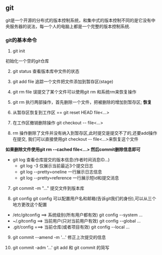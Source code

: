 ## git
git是一个开源的分布式的版本控制系统，和集中式的版本控制不同的是它没有中央服务器的说法，每一个人的电脑上都是一个完整的版本控制系统.

### git的基本命令
1. git init

初始化一个空的git仓库

2. git status
查看版本库中文件的状态

2. git add file
追踪一个文件把文件添加到暂存区(stage)

3. git rm  file
误提交了某个文件可以使用git rm 和系统rm来恢复操作

4. git rm 执行两部操作，首先删除一个文件，把被删除的增加到暂存区;
**恢复**
  1. 从暂存区恢复到工作区 == git reset HEAD file<...>
  2. 在工作区撤销删除操作 git checkout -- file<...>

5. rm 操作删除了文件并没有纳入到暂存区,此时提交是提交不了的,还要add操作在提交,
我们可以直接使用git checkout -- file<...>来恢复这个文件

**如果删除文件使用git rm --cached file<...> 然后commit删除信息即可**

- git log
查看仓库提交的版本信息(作者时间消息ID...)
  - git log -3 仅展示当前最近3个提交日志
  - git log --pretty=oneline 一行展示日志信息
  - git log --pretty=reference 一行展示短id和提交消息

7. git commit -m "..."
提交文件到版本库

8. git config 
git config 可以配置用户名和邮箱(告诉git我们的身份),可以从三个地方更改这个配置

  * /etc/gitconfig ==> 系统级别(所有用户都有效) git config --system ...
  * ~/.gitconfig ==> 当前用户(只对当前用户有效) git config --global ...
  * .git/config ===> 当前仓库(或者项目有效) git config --local ...

9. git commit --amend -m '...'
修正上次提交的信息

10. git commit -adm '...'
git add 和 git commit 的简写
